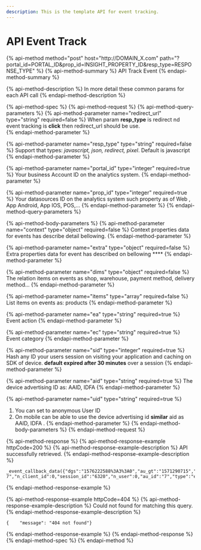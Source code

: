 ```yaml
---
description: This is the template API for event tracking.
---
```


# API Event Track

{% api-method method="post" host="http://DOMAIN\_X.com" path="?portal\_id=PORTAL\_ID&prop\_id=INSIGHT\_PROPERTY\_ID&resp\_type=RESPONSE\_TYPE" %}
{% api-method-summary %}
 API Track Event 
{% endapi-method-summary %}

{% api-method-description %}
In more detail these common params for each API call 
{% endapi-method-description %}

{% api-method-spec %}
{% api-method-request %}
{% api-method-query-parameters %}
{% api-method-parameter name="redirect\_url" type="string" required=false %}
When param **resp\_type** is redirect nd event tracking is **click** then redirect\_url should be use.    
{% endapi-method-parameter %}

{% api-method-parameter name="resp\_type" type="string" required=false %}
Support that types: _javascript, json, redirect, pixel_. Default is javascript 
{% endapi-method-parameter %}

{% api-method-parameter name="portal\_id" type="integer" required=true %}
Your business  Account ID on the analytics system.
{% endapi-method-parameter %}

{% api-method-parameter name="prop\_id" type="integer" required=true %}
Your datasources ID on the analytics system such property as of Web , App Android, App IOS, POS,... 
{% endapi-method-parameter %}
{% endapi-method-query-parameters %}

{% api-method-body-parameters %}
{% api-method-parameter name="context" type="object" required=false %}
Context properties data for events has describe detail bellowing. 
{% endapi-method-parameter %}

{% api-method-parameter name="extra" type="object" required=false %}
Extra properties data for event has described on bellowing  ****
{% endapi-method-parameter %}

{% api-method-parameter name="dims" type="object" required=false %}
The relation items on events as shop, warehouse, payment method, delivery method... 
{% endapi-method-parameter %}

{% api-method-parameter name="items" type="array" required=false %}
List items on events as: products
{% endapi-method-parameter %}

{% api-method-parameter name="ea" type="string" required=true %}
Event action
{% endapi-method-parameter %}

{% api-method-parameter name="ec" type="string" required=true %}
Event category 
{% endapi-method-parameter %}

{% api-method-parameter name="sid" type="integer" required=true %}
Hash any ID your users session on visiting your application and caching on SDK of device. **default expired after 30 minutes** over a session
{% endapi-method-parameter %}

{% api-method-parameter name="aid" type="string" required=true %}
The device advertising ID as: AAID, IDFA 
{% endapi-method-parameter %}

{% api-method-parameter name="uid" type="string" required=true %}
1. You can set to anonymous User ID  
2. On mobile can be able to use the device advertising id **similar** aid as AAID, IDFA . 
{% endapi-method-parameter %}
{% endapi-method-body-parameters %}
{% endapi-method-request %}

{% api-method-response %}
{% api-method-response-example httpCode=200 %}
{% api-method-response-example-description %}
API successfully retrieved.
{% endapi-method-response-example-description %}

```
_event_callback_data({"dgs":"1576222588%3A3%3A0","au_gt":"1571290715","pv_id":"1576222602739-7","n_client_id":0,"session_id":"6320","n_user":0,"au_id":"7","type":"event","aid":"7","client_id":"7.1558521539","an_session":"zlzgzhzjzdzkzdzizmzkzlzhzhzhzmzrzrzdzgzdzizmzkzlzhzhzhzlzjzhzdzizmzkzlzhzhzhzlzjzhzdzhzdzhzqzdzizd2f27zdzjzdzlzmzlzkzjzd"});
```
{% endapi-method-response-example %}

{% api-method-response-example httpCode=404 %}
{% api-method-response-example-description %}
Could not found for matching this query.
{% endapi-method-response-example-description %}

```
{    "message": "404 not found"}

```
{% endapi-method-response-example %}
{% endapi-method-response %}
{% endapi-method-spec %}
{% endapi-method %}

